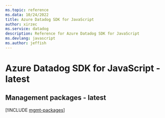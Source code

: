 ```yaml
---
ms.topic: reference
ms.data: 10/24/2022
title: Azure Datadog SDK for JavaScript
author: xirzec
ms.service: datadog
description: Reference for Azure Datadog SDK for JavaScript
ms.devlang: javascript
ms.author: jeffish
---
```

# Azure Datadog SDK for JavaScript - latest

## Management packages - latest
[!INCLUDE [mgmt-packages](datadog-mgmt-index.md)]
